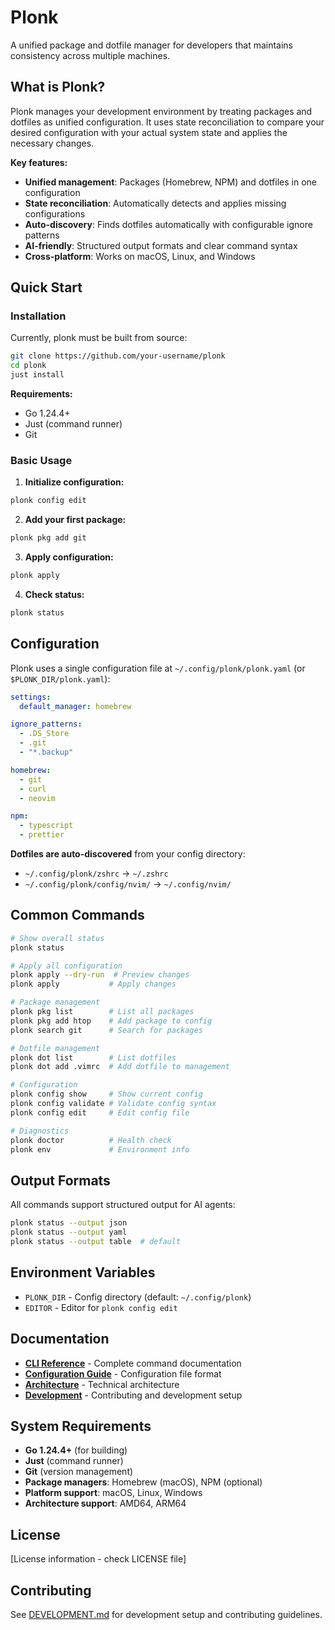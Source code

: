 # Plonk

A unified package and dotfile manager for developers that maintains consistency across multiple machines.

## What is Plonk?

Plonk manages your development environment by treating packages and dotfiles as unified configuration. It uses state reconciliation to compare your desired configuration with your actual system state and applies the necessary changes.

**Key features:**
- **Unified management**: Packages (Homebrew, NPM) and dotfiles in one configuration
- **State reconciliation**: Automatically detects and applies missing configurations
- **Auto-discovery**: Finds dotfiles automatically with configurable ignore patterns
- **AI-friendly**: Structured output formats and clear command syntax
- **Cross-platform**: Works on macOS, Linux, and Windows

## Quick Start

### Installation

Currently, plonk must be built from source:

```bash
git clone https://github.com/your-username/plonk
cd plonk
just install
```

**Requirements:**
- Go 1.24.4+
- Just (command runner)
- Git

### Basic Usage

1. **Initialize configuration:**
```bash
plonk config edit
```

2. **Add your first package:**
```bash
plonk pkg add git
```

3. **Apply configuration:**
```bash
plonk apply
```

4. **Check status:**
```bash
plonk status
```

## Configuration

Plonk uses a single configuration file at `~/.config/plonk/plonk.yaml` (or `$PLONK_DIR/plonk.yaml`):

```yaml
settings:
  default_manager: homebrew

ignore_patterns:
  - .DS_Store
  - .git
  - "*.backup"

homebrew:
  - git
  - curl
  - neovim

npm:
  - typescript
  - prettier
```

**Dotfiles are auto-discovered** from your config directory:
- `~/.config/plonk/zshrc` → `~/.zshrc`
- `~/.config/plonk/config/nvim/` → `~/.config/nvim/`

## Common Commands

```bash
# Show overall status
plonk status

# Apply all configuration
plonk apply --dry-run  # Preview changes
plonk apply           # Apply changes

# Package management
plonk pkg list        # List all packages
plonk pkg add htop    # Add package to config
plonk search git      # Search for packages

# Dotfile management
plonk dot list        # List dotfiles
plonk dot add .vimrc  # Add dotfile to management

# Configuration
plonk config show     # Show current config
plonk config validate # Validate config syntax
plonk config edit     # Edit config file

# Diagnostics
plonk doctor          # Health check
plonk env             # Environment info
```

## Output Formats

All commands support structured output for AI agents:

```bash
plonk status --output json
plonk status --output yaml
plonk status --output table  # default
```

## Environment Variables

- `PLONK_DIR` - Config directory (default: `~/.config/plonk`)
- `EDITOR` - Editor for `plonk config edit`

## Documentation

- **[CLI Reference](docs/CLI.md)** - Complete command documentation
- **[Configuration Guide](docs/CONFIGURATION.md)** - Configuration file format
- **[Architecture](docs/ARCHITECTURE.md)** - Technical architecture
- **[Development](docs/DEVELOPMENT.md)** - Contributing and development setup

## System Requirements

- **Go 1.24.4+** (for building)
- **Just** (command runner)
- **Git** (version management)
- **Package managers**: Homebrew (macOS), NPM (optional)
- **Platform support**: macOS, Linux, Windows
- **Architecture support**: AMD64, ARM64

## License

[License information - check LICENSE file]

## Contributing

See [DEVELOPMENT.md](docs/DEVELOPMENT.md) for development setup and contributing guidelines.